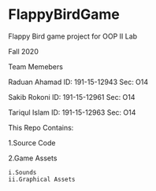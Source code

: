 # FlappyBirdGame
Flappy Bird game project for OOP II Lab

Fall 2020

Team Memebers

Raduan Ahamad ID: 191-15-12943 Sec: O14

Sakib Rokoni  ID: 191-15-12961 Sec: O14

Tariqul Islam ID: 191-15-12963 Sec: O14


This Repo Contains:

1.Source Code

2.Game Assets

    i.Sounds
    ii.Graphical Assets
